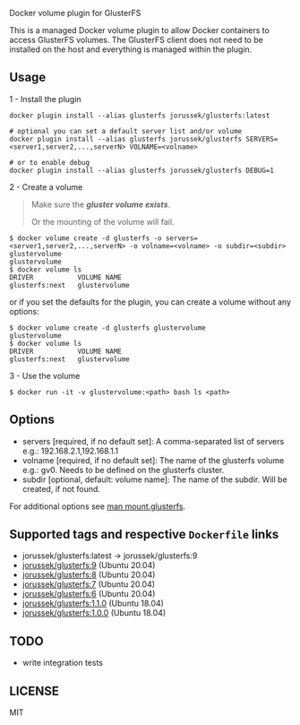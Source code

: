 Docker volume plugin for GlusterFS

This is a managed Docker volume plugin to allow Docker containers to access
GlusterFS volumes. The GlusterFS client does not need to be installed on the
host and everything is managed within the plugin.

## Usage

1 - Install the plugin

```
docker plugin install --alias glusterfs jorussek/glusterfs:latest

# optional you can set a default server list and/or volume
docker plugin install --alias glusterfs jorussek/glusterfs SERVERS=<server1,server2,...,serverN> VOLNAME=<volname>

# or to enable debug
docker plugin install --alias glusterfs jorussek/glusterfs DEBUG=1
```

2 - Create a volume

> Make sure the **_gluster volume exists_**.
>
> Or the mounting of the volume will fail.

```
$ docker volume create -d glusterfs -o servers=<server1,server2,...,serverN> -o volname=<volname> -o subdir=<subdir> glustervolume
glustervolume
$ docker volume ls
DRIVER           VOLUME NAME
glusterfs:next   glustervolume
```

or if you set the defaults for the plugin, you can create a volume without any options:

```
$ docker volume create -d glusterfs glustervolume
glustervolume
$ docker volume ls
DRIVER           VOLUME NAME
glusterfs:next   glustervolume
```

3 - Use the volume

```
$ docker run -it -v glustervolume:<path> bash ls <path>
```

## Options

- servers [required, if no default set]: A comma-separated list of servers e.g.: 192.168.2.1,192.168.1.1
- volname [required, if no default set]: The name of the glusterfs volume e.g.: gv0. Needs to be defined on the glusterfs cluster.
- subdir [optional, default: volume name]: The name of the subdir. Will be created, if not found.

For additional options see [man mount.glusterfs](https://github.com/gluster/glusterfs/blob/release-6/doc/mount.glusterfs.8).

## Supported tags and respective `Dockerfile` links

- jorussek/glusterfs:latest -> jorussek/glusterfs:9
- [jorussek/glusterfs:9](https://github.com/jrussek/docker-volume-glusterfs/blob/glusterfs-9/Dockerfile) (Ubuntu 20.04)
- [jorussek/glusterfs:8](https://github.com/jrussek/docker-volume-glusterfs/blob/glusterfs-8/Dockerfile) (Ubuntu 20.04)
- [jorussek/glusterfs:7](https://github.com/jrussek/docker-volume-glusterfs/blob/glusterfs-7/Dockerfile) (Ubuntu 20.04)
- [jorussek/glusterfs:6](https://github.com/jrussek/docker-volume-glusterfs/blob/glusterfs-6/Dockerfile) (Ubuntu 20.04)
- [jorussek/glusterfs:1.1.0](https://github.com/jrussek/docker-volume-glusterfs/blob/4af73f9ba63e816958f25a2bddf5665f6c859fe9/Dockerfile) (Ubuntu 18.04)
- [jorussek/glusterfs:1.0.0](https://github.com/jrussek/docker-volume-glusterfs/blob/4af73f9ba63e816958f25a2bddf5665f6c859fe9/Dockerfile) (Ubuntu 18.04)

## TODO

- write integration tests

## LICENSE

MIT
